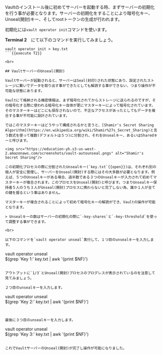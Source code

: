 Vaultのインストール後に初めてサーバーを起動する時、まずサーバーの初期化を行う事が必要となります。サーバーの初期化をすることにより暗号化キー、Unseal(開封)キー、そしてrootトークンの生成が行われます。

初期化には`vault operator init`コマンドを使います。
<br>

**Terminal 2**　にて以下のコマンドを実行してみましょう。

```
vault operator init > key.txt
```{{execute T2}}

<br>

## VaultサーバーのUnseal(開封)

Vaultサーバーが起動されると、サーバーはSeal(封印)された状態にあり、設定されたストレージに繋いでデータを取り出す事ができたとしても解読する事ができない、つまり操作が不可能な状態にあります。

Vaultにて格納される機密情報は、まず暗号化されてからストレージに送られるのですが、その暗号化する際に使われる暗号化キー自体が更にマスターキーによって暗号化されています。そのマスターキーはどこにも保存されないので、不正なアクセスがあったとしてもデータを複合する事が不可能に設計されています。

ではこのマスターキーはどうやって構成されるかと言うと、[Shamir's Secret Sharing Algorithm](https://en.wikipedia.org/wiki/Shamir%27s_Secret_Sharing)と言う数式を使って複数(デフォルトは５つ)に分割され、それをUnsealキー、あるいはSharedキーと呼びます。

<img src="https://education-yh.s3-us-west-2.amazonaws.com/screenshots/vault-autounseal.pngs" alt="Shamir's Secret Sharing"/>

この初期化プロセスの際に分割されたUnsealキー(`key.txt`{{open}})は、それぞれ別の個人が安全に管理し、サーバーをUnseal(開封)する際にはその大多数が必要となります。例えば、５つのUnsealキーがある場合、過半数である３つのUnsealキーが入力されて初めてマスターキーが複合されます。このプロセスをUnseal(開封)と呼びます。つまりUnsealキー保持者５人のうち３人がUnseal(開封)プロセスに携わらないと完了しない為、誰か１人が全ての鍵を握るという事はありません。

マスターキーが複合されることによって初めて暗号化キーの解読ができ、Vaultの操作が可能となります。

> Unsealキーの数はサーバーの初期化の際に`-key-shares`と`-key-threshold`を使って調整する事ができます。

<br>

以下のコマンドを`vault operator unseal`実行して、１つ目のunsealキーを入力します。

```
vault operator unseal \
    $(grep 'Key 1:' key.txt | awk '{print $NF}')
```{{execute T2}}

アウトプットに`1/3`とUnseal(開封)プロセスのプログレスが表示されているのを注意して見てみましょう。

２つ目のunsealキーを入力します。

```
vault operator unseal \
    $(grep 'Key 2:' key.txt | awk '{print $NF}')
```{{execute T2}}


最後に３つ目のunsealキーを入力します。

```
vault operator unseal \
    $(grep 'Key 3:' key.txt | awk '{print $NF}')
```{{execute T2}}

これでVaultサーバーのUnseal(開封)が完了し操作が可能になりました。

